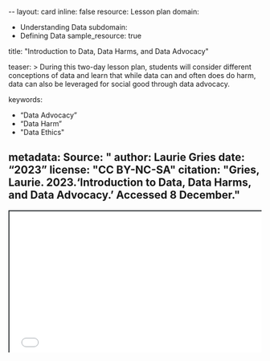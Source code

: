 --
layout: card
inline: false
resource: Lesson plan
domain:
  - Understanding Data
subdomain:
  - Defining Data
sample_resource: true

title: "Introduction to Data, Data Harms, and Data Advocacy"

teaser: >
  During this two-day lesson plan, students will consider different conceptions of data and learn that while data can and often does do harm, data can also be leveraged for social good through data
advocacy.

keywords:
  - “Data Advocacy”
  - “Data Harm”
  - "Data Ethics"

metadata:
  Source: "
  author: Laurie Gries
  date: “2023”
  license: "CC BY-NC-SA"
  citation: "Gries, Laurie. 2023.‘Introduction to Data, Data Harms, and Data Advocacy.’ Accessed 8 December."
---
<div style="position: relative; padding-bottom: 56.25%; height: 0; overflow: hidden;"><iframe src="../assets/pdf/File Name.pdf" width="100%" title="Title of iFrame content" style="border:2px #323639 solid; position: absolute; top: 0; left: 0; right: 0; bottom: 0; height: 100%; max-width: 100%;"></iframe></div>
